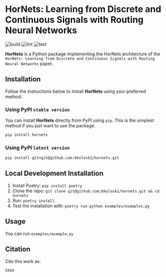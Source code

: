 # HorNets: Learning from Discrete and Continuous Signals with Routing Neural Networks

![build](https://github.com/bkolosk1/hornets/actions/workflows/python-install.yml/badge.svg)  ![lint](https://github.com/bkolosk1/hornets/actions/workflows/lint.yml/badge.svg) ![test](https://github.com/bkolosk1/hornets/actions/workflows/pytest.yml/badge.svg)



**HorNets** is a Python package implementing the HorNets architecture of the ``HorNets: Learning from Discrete and Continuous Signals with Routing Neural Networks`` paper.

## Installation

Follow the instructions below to install **HorNets** using your preferred method.

### Using PyPI ``stable version``

You can install **HorNets** directly from PyPI using `pip`. This is the simplest method if you just want to use the package.

```bash
pip install hornets
```

### Using PyPI ``latest version``

```bash
pip install git+git@github.com:bkolosk1/hornets.git
```

## Local Development Installation

1. Install Poetry: `pip install poetry`  
2. Clone the repo: `git clone git@github.com:bkolosk1/hornets.git && cd hornets`  
3. Run: `poetry install`
4. Test the installation with: `poetry run python examples/examples.py`


## Usage


You can run `examples/example.py` 



## Citation



Cite this work as:

```
XXXX 
```
